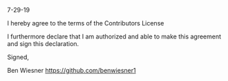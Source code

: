 7-29-19

I hereby agree to the terms of the Contributors License

I furthermore declare that I am authorized and able to make this
agreement and sign this declaration.

Signed,

Ben Wiesner
https://github.com/benwiesner1
